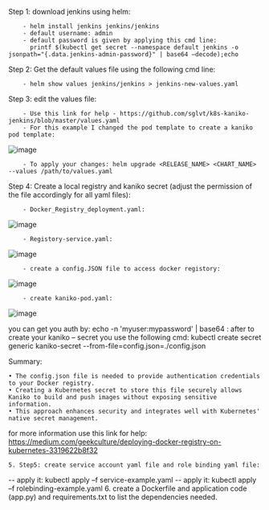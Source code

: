   Step 1: download jenkins using helm:
          
        - helm install jenkins jenkins/jenkins
        - default username: admin 
        - default password is given by applying this cmd line: 
          printf $(kubectl get secret --namespace default jenkins -o jsonpath="{.data.jenkins-admin-password}" | base64 –decode);echo

  Step 2: Get the default values file using the following cmd line:
  
        - helm show values jenkins/jenkins > jenkins-new-values.yaml
    
  Step 3: edit the values file:
  
        - Use this link for help - https://github.com/sglvt/k8s-kaniko-jenkins/blob/master/values.yaml
        - For this example I changed the pod template to create a kaniko pod template:
  ![image](https://github.com/user-attachments/assets/f8b7f92f-6814-4e75-acc3-90a313d36c9e)

        - To apply your changes: helm upgrade <RELEASE_NAME> <CHART_NAME> --values /path/to/values.yaml





  Step 4: Create a local registry and kaniko secret (adjust the permission of the file accordingly for all yaml files):

        - Docker_Registry_deployment.yaml:
   ![image](https://github.com/user-attachments/assets/21131207-5d95-4582-b459-b67baef4f5f3)


        - Registory-service.yaml:
   ![image](https://github.com/user-attachments/assets/f78c7876-3047-4987-99b0-97fbdc97e876)


        - create a config.JSON file to access docker registory:
   ![image](https://github.com/user-attachments/assets/806e878b-bff5-43b4-a5b4-c5205ab028af)

      
        - create kaniko-pod.yaml:
   ![image](https://github.com/user-attachments/assets/e6d1a541-46cd-4b31-a44b-b0073679096e)

you can get you auth by: echo -n 'myuser:mypassword' | base64  : after to create your kaniko – secret you use the following cmd:  kubectl create secret generic kaniko-secret --from-file=config.json=./config.json

Summary:

    • The config.json file is needed to provide authentication credentials to your Docker registry.
    • Creating a Kubernetes secret to store this file securely allows Kaniko to build and push images without exposing sensitive information.
    • This approach enhances security and integrates well with Kubernetes' native secret management.
for more information use this link for help: https://medium.com/geekculture/deploying-docker-registry-on-kubernetes-3319622b8f32









    5. Step5: create service account yaml file and role binding yaml file:

-- apply it: kubectl apply –f service-example.yaml
-- apply it: kubectl apply –f rolebinding-example.yaml
    6. create a Dockerfile and application code (app.py) and requirements.txt to list the dependencies needed.



